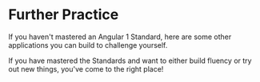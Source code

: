 # Further Practice

If you haven't mastered an Angular 1 Standard, here are some other applications you can build to challenge yourself.

If you have mastered the Standards and want to either build fluency or try out new things, you've come to the right place!
